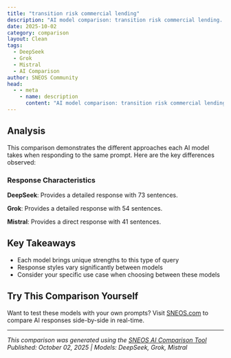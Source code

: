 ```yaml
---
title: "transition risk commercial lending"
description: "AI model comparison: transition risk commercial lending..."
date: 2025-10-02
category: comparison
layout: Clean
tags:
  - DeepSeek
  - Grok
  - Mistral
  - AI Comparison
author: SNEOS Community
head:
  - - meta
    - name: description
      content: "AI model comparison: transition risk commercial lending..."
---
```


<ChatComparison
  title="transition risk commercial lending"
  prompt="transition risk commercial lending"
  :responses='{
    "DeepSeek": "Of course. This is a critical topic in modern finance. Here is a comprehensive breakdown of **transition risk in commercial lending**.\n\n### Executive Summary\n\n**Transition Risk** is the financial risk associated with the process of adjusting to a lower-carbon economy. For commercial lenders, it\u0027s the risk that a borrower\u0027s ability to repay a loan is impaired because of climate-related policy, legal, technology, or market changes during the transition to a sustainable economy. It is distinct from *physical risk* (the risk from direct climate impacts like floods or fires).\n\n---\n\n### 1. What is Transition Risk? The Core Definition\n\nIn commercial lending, transition risk is not about the weather; it\u0027s about the **systemic shifts in the economy** driven by the response to climate change. A lender faces transition risk when the value of a loan or the creditworthiness of a borrower declines due to these shifts.\n\n### 2. The Four Key Drivers of Transition Risk\n\nLenders analyze transition risk through four primary channels:\n\n1.  **Policy \u0026 Legal Risk:**\n    *   **New Regulations:** Carbon taxes, emissions trading schemes, stricter efficiency standards, or mandates for renewable energy.\n    *   **Subsidy Shifts:** Government phasing out subsidies for fossil fuels and redirecting them to green technologies.\n    *   **Litigation:** Lawsuits against companies for failing to disclose climate risks or for their contribution to climate change.\n    *   **Lender Liability:** Potential for lenders to be held responsible for the emissions of their portfolio companies (\u0022financed emissions\u0022).\n\n2.  **Technology Risk:**\n    *   **Disruption:** Rapid advancement and cost reduction in low-carbon technologies (e.g., renewables, battery storage, electric vehicles) can make a borrower\u0027s business model obsolete.\n    *   **Example:** A lender with a portfolio of auto dealerships heavily weighted toward internal combustion engine (ICE) vehicles faces risk from the rapid adoption of EVs.\n\n3.  **Market \u0026 Sentiment Risk:**\n    *   **Changing Consumer Preferences:** Demand shifts away from carbon-intensive products and services (e.g., reduced demand for beef, petrol cars, or fossil-fuel-based energy).\n    *   **Investor Sentiment:** Investors increasingly divesting from \u0022brown\u0022 assets, leading to a higher cost of capital for carbon-intensive companies.\n    *   **Reputational Risk:** Lenders themselves can face reputational damage for financing high-emission projects, affecting their brand and customer base.\n\n4.  **Macroeconomic Risk:**\n    *   **Stranded Assets:** Assets that suffer from unanticipated or premature write-downs, devaluations, or conversion to liabilities. The classic example is fossil fuel reserves that cannot be burned if the world adheres to climate targets.\n    *   **Economic Shocks:** A disorderly transition could lead to price volatility in key commodities and broader economic instability, affecting all borrowers.\n\n---\n\n### 3. How Transition Risk Manifests in a Commercial Loan Portfolio\n\nThe risk is not theoretical; it has direct financial consequences:\n\n*   **Increased Probability of Default (PD):** A borrower\u0027s revenues fall (due to carbon taxes or lost market share) or costs rise (due to needing new technology), squeezing cash flow and making debt repayment difficult.\n*   **Increased Loss Given Default (LGD):** If a borrower defaults, the collateral backing the loan (e.g., a coal-fired power plant, an ICE vehicle fleet, an inefficient building) may have lost significant value due to being a \u0022stranded asset,\u0022 meaning the lender recovers less.\n*   **Concentration Risk:** A bank that is over-exposed to a specific high-carbon sector (e.g., oil \u0026 gas, heavy industry, traditional agriculture) is vulnerable to a systemic shock if that sector is rapidly disrupted.\n\n### 4. High-Risk Sectors in Commercial Lending\n\nLenders pay particular attention to:\n*   **Oil \u0026 Gas:** Direct exposure to carbon pricing and stranded reserves.\n*   **Utilities:** Especially those reliant on coal. Risk from renewable competition.\n*   **Automotive \u0026 Transportation:** Risk from the EV transition.\n*   **Heavy Industry:** (Cement, Steel, Chemicals) High emissions face costly retrofits.\n*   **Commercial Real Estate (CRE):** \u0022Brown buildings\u0022 face regulatory penalties, higher energy costs, and tenant flight. They may require significant capital expenditure (CapEx) for retrofitting to meet new efficiency standards.\n*   **Agriculture:** Emissions from livestock, land use, and supply chain pressures.\n\n### 5. How Lenders Are Managing Transition Risk\n\nProactive banks are integrating transition risk into their core credit processes:\n\n1.  **Climate Risk Integration into Credit Analysis:**\n    *   **Enhanced Due Diligence:** Asking borrowers for their climate transition plans, emissions data (Scope 1, 2, and 3), and exposure to carbon pricing.\n    *   **Sector-Specific Scoring:** Developing internal scoring systems to rank borrowers within a sector based on their climate preparedness.\n    *   **Covenants:** Introducing \u0022green covenants\u0022 that require borrowers to meet certain environmental performance targets or report on climate metrics.\n\n2.  **Portfolio Management \u0026 Stress Testing:**\n    *   **Climate Scenario Analysis:** Using scenarios from the NGFS (Network for Greening the Financial System) to model the impact of different transition pathways (e.g., orderly, disorderly, hot house world) on the entire loan portfolio.\n    *   **Carbon Accounting:** Measuring the **financed emissions** of their loan portfolio to understand their total exposure.\n    *   **Sector Exposure Limits:** Setting limits on lending to high-risk sectors and actively shifting the portfolio towards greener assets.\n\n3.  **Pricing the Risk:**\n    *   **Risk-Based Pricing:** Adjusting loan pricing (interest rates) to reflect the borrower\u0027s transition risk. A company with a robust transition plan may get a lower rate than a laggard.\n    *   **Green Loans \u0026 Sustainability-Linked Loans (SLLs):** SLLs offer a financial incentive (a lower interest rate) if the borrower achieves pre-agreed sustainability performance targets (SPTs), directly incentivizing a managed transition.\n\n4.  **Engagement \u0026 Transparency:**\n    *   **Client Engagement:** Working with high-risk borrowers to understand and support their transition strategies.\n    *   **Disclosure:** Reporting on their climate risk management in line with frameworks like the **Task Force on Climate-related Financial Disclosures (TCFD)** and the new **International Sustainability Standards Board (ISSB)**.\n\n---\n\n### 6. The Business Opportunity\n\nWhile a risk, the transition also presents a significant opportunity for lenders:\n\n*   **New Lending Markets:** Financing renewable energy projects, green buildings, sustainable infrastructure, and circular economy business models.\n*   **Advisory Services:** Helping clients navigate the transition.\n*   **Enhanced Reputation:** Positioning the bank as a leader in sustainable finance, attracting new clients and investors.\n\n### Conclusion\n\nFor commercial lenders, **transition risk is now a fundamental component of credit risk.** Ignoring it is akin to ignoring interest rate or counterparty risk. Banks that successfully measure, manage, and price transition risk will not only protect their balance sheets but will also be best positioned to thrive in the emerging low-carbon economy.",
    "Grok": "Transition risk in the context of commercial lending refers to the financial risks faced by lenders and borrowers due to the shift towards a low-carbon, sustainable economy. This risk arises from policy, legal, technological, market, and reputational changes associated with mitigating and adapting to climate change. In commercial lending, transition risk can impact the creditworthiness of borrowers, the value of collateral, and the overall stability of a lender\u0027s loan portfolio.\n\n### Key Components of Transition Risk in Commercial Lending\n1. **Policy and Legal Risks**:\n   - Governments worldwide are implementing stricter environmental regulations, carbon pricing, and emissions reduction targets. Businesses that fail to adapt to these policies may face fines, restrictions, or higher operational costs, impacting their ability to repay loans.\n   - For example, a commercial borrower in a high-emission industry (e.g., fossil fuels) may struggle with profitability if carbon taxes are imposed, increasing the risk of default.\n\n2. **Technology Risks**:\n   - The rapid adoption of green technologies can render existing technologies or business models obsolete. Companies that fail to innovate or transition to sustainable practices may lose market share, affecting their financial stability and ability to service debt.\n   - For lenders, this means potential losses on loans to businesses heavily reliant on outdated technologies (e.g., coal-fired power plants).\n\n3. **Market Risks**:\n   - Shifts in consumer and investor preferences towards sustainability can impact demand for certain products and services. Companies slow to adapt may experience declining revenues, affecting their loan repayment capacity.\n   - Lenders may also see a decrease in the value of collateral (e.g., real estate tied to carbon-intensive industries) due to market devaluation.\n\n4. **Reputational Risks**:\n   - Borrowers or lenders associated with environmentally harmful activities may face reputational damage, leading to loss of business or investor confidence. This can indirectly affect creditworthiness or access to capital.\n   - Lenders themselves may face scrutiny for financing carbon-intensive industries, potentially impacting their own funding costs or shareholder relations.\n\n### Implications for Commercial Lending\n- **Credit Risk Assessment**:\n  Lenders need to integrate transition risk into their credit risk models. This involves assessing borrowers\u2019 exposure to climate-related policies, their sustainability strategies, and their ability to adapt to a changing economic landscape.\n\n- **Portfolio Management**:\n  Banks and financial institutions must evaluate their exposure to high-risk sectors (e.g., oil and gas, manufacturing) and diversify their portfolios to include more loans to sustainable businesses or industries aligned with the transition to a green economy.\n\n- **Pricing and Terms**:\n  Lenders may adjust loan pricing (e.g., higher interest rates) or impose stricter terms for borrowers in carbon-intensive industries to account for the increased risk of default or asset devaluation.\n\n- **Regulatory and Disclosure Requirements**:\n  Financial regulators are increasingly mandating climate risk disclosures (e.g., Task Force on Climate-related Financial Disclosures - TCFD). Lenders must assess and report transition risks in their portfolios, which can influence lending practices and capital allocation.\n\n- **Opportunities in Green Financing**:\n  Transition risks also present opportunities for lenders to finance renewable energy projects, energy efficiency upgrades, and other sustainable initiatives. Green loans and sustainability-linked loans are becoming popular tools to support borrowers in their transition efforts.\n\n### Example Scenarios\n1. A commercial bank has a significant loan portfolio tied to a fossil fuel company. As governments implement stricter carbon emission regulations, the company\u2019s revenues decline, impairing its ability to repay the loan. The bank faces increased credit risk and potential losses.\n2. A lender finances a real estate developer whose properties are in an area that becomes less desirable due to environmental policies or changing market preferences for sustainable buildings. The collateral value drops, increasing the loan-to-value ratio and the risk of loss in case of default.\n\n### Mitigation Strategies for Lenders\n- **Enhanced Due Diligence**: Incorporate environmental, social, and governance (ESG) factors into the underwriting process to better understand borrowers\u2019 exposure to transition risks.\n- **Scenario Analysis and Stress Testing**: Use climate-related scenarios to assess the potential impact of transition risks on loan portfolios under different policy and market conditions.\n- **Engagement with Borrowers**: Collaborate with clients to develop transition plans, offering expertise or incentives for adopting sustainable practices.\n- **Diversification**: Reduce concentration risk by lending to a broader range of industries, including those less exposed to transition risks.\n- **Capacity Building**: Train staff and develop tools to better assess and manage climate-related risks in lending decisions.\n\n### Conclusion\nTransition risk is a critical consideration for commercial lending as the world moves toward a more sustainable economy. Lenders must proactively assess and manage these risks to protect their portfolios while also seizing opportunities to support the transition through innovative financing solutions. Failing to address transition risks can lead to financial losses, regulatory penalties, and reputational damage, while proactive strategies can position lenders as leaders in sustainable finance.",
    "Mistral": "Transition risk in commercial lending refers to the financial risks associated with the shift towards a low-carbon economy. This transition is driven by regulatory changes, technological advancements, market trends, and societal pressures aimed at mitigating climate change. For commercial lenders, transition risk can manifest in several ways:\n\n1. **Regulatory Risk**: Changes in laws and regulations aimed at reducing greenhouse gas emissions can impact the profitability of certain industries. For example, stricter emissions standards or carbon pricing mechanisms can increase operating costs for businesses in high-emitting sectors.\n\n2. **Technological Risk**: Advances in technology can make certain business models obsolete. For instance, the rise of renewable energy sources can reduce the demand for fossil fuels, affecting companies in the oil and gas sector.\n\n3. **Market Risk**: Shifts in consumer preferences and market demand can also pose a risk. As consumers become more environmentally conscious, they may prefer products and services that are more sustainable, affecting the revenue of companies that are not adapting.\n\n4. **Reputational Risk**: Companies that are perceived as not aligning with environmental goals may face reputational risks, which can affect their ability to attract customers, investors, and talent.\n\n5. **Stranded Assets**: Assets that become obsolete or non-performing before the end of their useful or economic life due to changes in regulation, market forces, or technological progress. For example, coal-fired power plants may become stranded assets as the world shifts towards renewable energy.\n\n### Mitigating Transition Risk in Commercial Lending\n\n1. **Risk Assessment**: Conduct thorough risk assessments that include an evaluation of transition risks. This may involve scenario analysis to understand how different regulatory, technological, and market changes could impact borrowers.\n\n2. **Diversification**: Diversify the lending portfolio to reduce exposure to high-risk sectors. This can help spread risk and ensure that the lender is not overly dependent on any single industry.\n\n3. **Sustainable Lending Practices**: Incorporate sustainability criteria into lending decisions. This can include preferential terms for companies that are actively transitioning to more sustainable practices or investing in green technologies.\n\n4. **Engagement with Borrowers**: Engage with borrowers to understand their transition plans and provide support where possible. This can include offering advisory services or financing for sustainable projects.\n\n5. **Regulatory Compliance**: Stay informed about regulatory changes and ensure that lending practices comply with new environmental standards and guidelines.\n\n6. **Investment in Green Technologies**: Encourage and support borrowers in investing in green technologies and sustainable practices. This can help them adapt to the changing landscape and reduce their transition risk.\n\n7. **Transparency and Reporting**: Enhance transparency and reporting on the environmental impact of lending activities. This can help build trust with stakeholders and demonstrate a commitment to sustainability.\n\n### Example Scenarios\n\n- **Energy Sector**: A commercial lender with a significant portfolio in the coal industry may face transition risk as regulations tighten and demand for renewable energy increases. The lender may need to diversify its portfolio and support borrowers in transitioning to cleaner energy sources.\n\n- **Automotive Industry**: A lender with exposure to traditional automotive manufacturers may face risk as the market shifts towards electric vehicles. The lender may need to assess the borrower\u0027s plans for adapting to this change and consider supporting investments in electric vehicle technology.\n\nBy proactively managing transition risk, commercial lenders can ensure the long-term sustainability of their portfolios and contribute to the broader goal of a low-carbon economy."
  }'
  published-date="09:37"
/>

## Analysis

This comparison demonstrates the different approaches each AI model takes when responding to the same prompt. Here are the key differences observed:

### Response Characteristics

**DeepSeek**: Provides a detailed response with 73 sentences. 

**Grok**: Provides a detailed response with 54 sentences. 

**Mistral**: Provides a direct response with 41 sentences. 

## Key Takeaways

- Each model brings unique strengths to this type of query
- Response styles vary significantly between models
- Consider your specific use case when choosing between these models

## Try This Comparison Yourself

Want to test these models with your own prompts? Visit [SNEOS.com](https://sneos.com) to compare AI responses side-by-side in real-time.

---

*This comparison was generated using the [SNEOS AI Comparison Tool](https://sneos.com)*
*Published: October 02, 2025 | Models: DeepSeek, Grok, Mistral*
